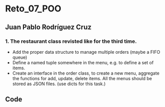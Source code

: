 # Reto_07_POO
## Juan Pablo Rodríguez Cruz

### 1. The restaurant class revisted like for the third time.
- Add the proper data structure to manage multiple orders (maybe a FIFO queue)
- Define a named tuple somewhere in the menu, e.g. to define a set of items.
- Create an interface in the order class, to create a new menu, aggregate the functions for add, update, delete items. All the menus should be stored as JSON files. (use dicts for this task.)

## Code
```python

```

